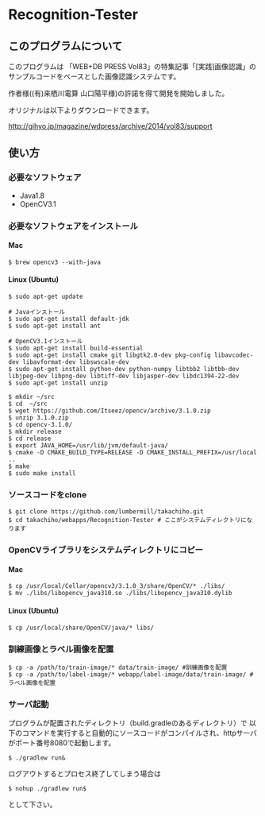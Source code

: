 # Recognition-Tester
## このプログラムについて
このプログラムは 「WEB+DB PRESS Vol83」の特集記事「[実践]画像認識」のサンプルコードをベースとした画像認識システムです。

作者様((有)来栖川電算 山口陽平様)の許諾を得て開発を開始しました。

オリジナルは以下よりダウンロードできます。

http://gihyo.jp/magazine/wdpress/archive/2014/vol83/support

## 使い方
### 必要なソフトウェア
- Java1.8
- OpenCV3.1

### 必要なソフトウェアをインストール
#### Mac
```
$ brew opencv3 --with-java
```

#### Linux (Ubuntu)
```
$ sudo apt-get update

# Javaインストール
$ sudo apt-get install default-jdk
$ sudo apt-get install ant

# OpenCV3.1インストール
$ sudo apt-get install build-essential
$ sudo apt-get install cmake git libgtk2.0-dev pkg-config libavcodec-dev libavformat-dev libswscale-dev
$ sudo apt-get install python-dev python-numpy libtbb2 libtbb-dev libjpeg-dev libpng-dev libtiff-dev libjasper-dev libdc1394-22-dev
$ sudo apt-get install unzip

$ mkdir ~/src
$ cd  ~/src
$ wget https://github.com/Itseez/opencv/archive/3.1.0.zip
$ unzip 3.1.0.zip
$ cd opencv-3.1.0/
$ mkdir release
$ cd release
$ export JAVA_HOME=/usr/lib/jvm/default-java/
$ cmake -D CMAKE_BUILD_TYPE=RELEASE -D CMAKE_INSTALL_PREFIX=/usr/local ..
$ make
$ sudo make install
```

### ソースコードをclone
```
$ git clone https://github.com/lumbermill/takachiho.git
$ cd takachiho/webapps/Recognition-Tester # ここがシステムディレクトリになります
```

### OpenCVライブラリをシステムディレクトリにコピー
#### Mac
```
$ cp /usr/local/Cellar/opencv3/3.1.0_3/share/OpenCV/* ./libs/
$ mv ./libs/libopencv_java310.so ./libs/libopencv_java310.dylib
```

#### Linux (Ubuntu)
```
$ cp /usr/local/share/OpenCV/java/* libs/
```

### 訓練画像とラベル画像を配置
```
$ cp -a /path/to/train-image/* data/train-image/ #訓練画像を配置
$ cp -a /path/to/label-image/* webapp/label-image/data/train-image/ #ラベル画像を配置
```

### サーバ起動
プログラムが配置されたディレクトリ（build.gradleのあるディレクトリ）で
以下のコマンドを実行すると自動的にソースコードがコンパイルされ、httpサーバがポート番号8080で起動します。
```
$ ./gradlew run&
```

ログアウトするとプロセス終了してしまう場合は
```
$ nohup ./gradlew run$
```
として下さい。
